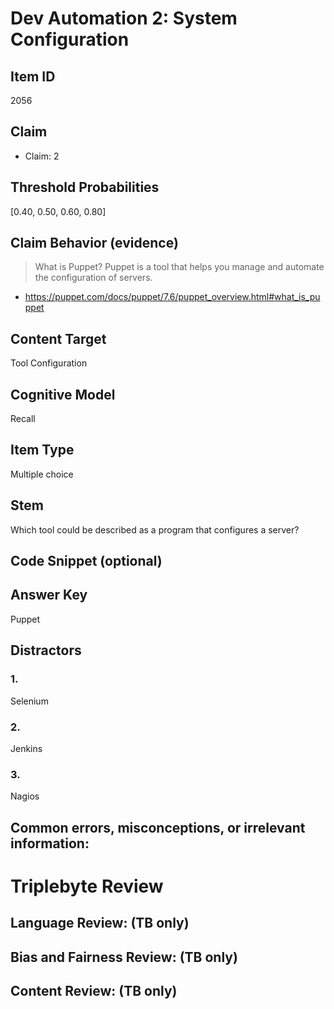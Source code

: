# Dev Automation 2: System Configuration


## Item ID
2056

## Claim

- Claim: 2

## Threshold Probabilities

[0.40, 0.50, 0.60, 0.80]

## Claim Behavior (evidence)

> What is Puppet?
> Puppet is a tool that helps you manage and automate the configuration of servers.
- https://puppet.com/docs/puppet/7.6/puppet_overview.html#what_is_puppet

## Content Target

Tool
Configuration


## Cognitive Model
Recall


## Item Type
Multiple choice


## Stem
Which tool could be described as a program that configures a server?


## Code Snippet (optional)



## Answer Key
Puppet


## Distractors
### 1.
Selenium


### 2.
Jenkins


### 3.
Nagios


## Common errors, misconceptions, or irrelevant information:



# Triplebyte Review


## Language Review: (TB only)


## Bias and Fairness Review: (TB only)


## Content Review: (TB only)

